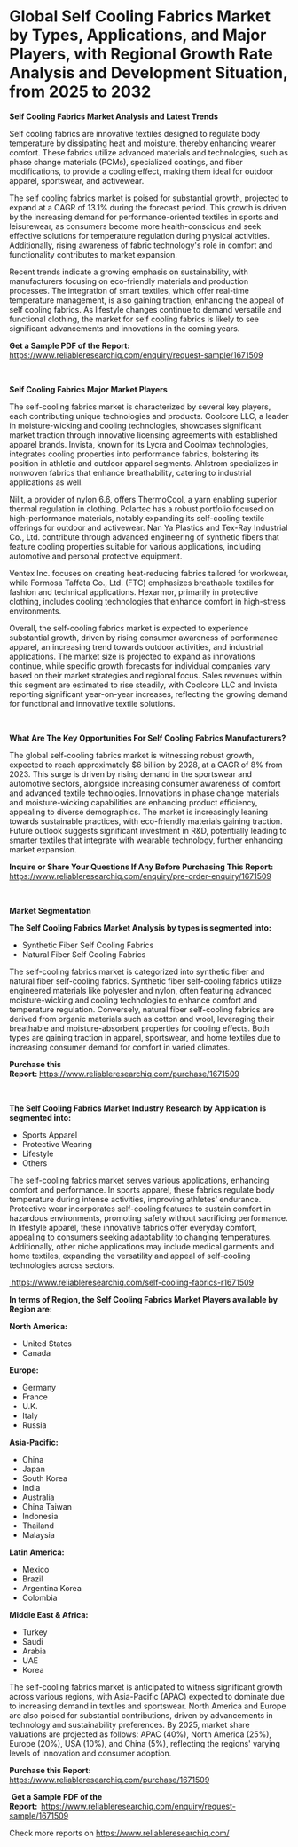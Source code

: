 <p><h1>Global Self Cooling Fabrics Market by Types, Applications, and Major Players, with Regional Growth Rate Analysis and Development Situation, from 2025 to 2032</h1></p><p><strong>Self Cooling Fabrics Market Analysis and Latest Trends</strong></p>
<p><p>Self cooling fabrics are innovative textiles designed to regulate body temperature by dissipating heat and moisture, thereby enhancing wearer comfort. These fabrics utilize advanced materials and technologies, such as phase change materials (PCMs), specialized coatings, and fiber modifications, to provide a cooling effect, making them ideal for outdoor apparel, sportswear, and activewear.</p><p>The self cooling fabrics market is poised for substantial growth, projected to expand at a CAGR of 13.1% during the forecast period. This growth is driven by the increasing demand for performance-oriented textiles in sports and leisurewear, as consumers become more health-conscious and seek effective solutions for temperature regulation during physical activities. Additionally, rising awareness of fabric technology's role in comfort and functionality contributes to market expansion.</p><p>Recent trends indicate a growing emphasis on sustainability, with manufacturers focusing on eco-friendly materials and production processes. The integration of smart textiles, which offer real-time temperature management, is also gaining traction, enhancing the appeal of self cooling fabrics. As lifestyle changes continue to demand versatile and functional clothing, the market for self cooling fabrics is likely to see significant advancements and innovations in the coming years.</p></p>
<p><strong>Get a Sample PDF of the Report:&nbsp;</strong> <a href="https://www.reliableresearchiq.com/enquiry/request-sample/1671509?utm_campaign=2731&utm_medium=2&utm_source=Github&utm_content=ia&utm_term=01042025&utm_id=self-cooling-fabrics">https://www.reliableresearchiq.com/enquiry/request-sample/1671509</a></p>
<p>&nbsp;</p>
<p><strong>Self Cooling Fabrics Major Market Players</strong></p>
<p><p>The self-cooling fabrics market is characterized by several key players, each contributing unique technologies and products. Coolcore LLC, a leader in moisture-wicking and cooling technologies, showcases significant market traction through innovative licensing agreements with established apparel brands. Invista, known for its Lycra and Coolmax technologies, integrates cooling properties into performance fabrics, bolstering its position in athletic and outdoor apparel segments. Ahlstrom specializes in nonwoven fabrics that enhance breathability, catering to industrial applications as well.</p><p>Nilit, a provider of nylon 6.6, offers ThermoCool, a yarn enabling superior thermal regulation in clothing. Polartec has a robust portfolio focused on high-performance materials, notably expanding its self-cooling textile offerings for outdoor and activewear. Nan Ya Plastics and Tex-Ray Industrial Co., Ltd. contribute through advanced engineering of synthetic fibers that feature cooling properties suitable for various applications, including automotive and personal protective equipment.</p><p>Ventex Inc. focuses on creating heat-reducing fabrics tailored for workwear, while Formosa Taffeta Co., Ltd. (FTC) emphasizes breathable textiles for fashion and technical applications. Hexarmor, primarily in protective clothing, includes cooling technologies that enhance comfort in high-stress environments.</p><p>Overall, the self-cooling fabrics market is expected to experience substantial growth, driven by rising consumer awareness of performance apparel, an increasing trend towards outdoor activities, and industrial applications. The market size is projected to expand as innovations continue, while specific growth forecasts for individual companies vary based on their market strategies and regional focus. Sales revenues within this segment are estimated to rise steadily, with Coolcore LLC and Invista reporting significant year-on-year increases, reflecting the growing demand for functional and innovative textile solutions.</p></p>
<p>&nbsp;</p>
<p><strong>What Are The Key Opportunities For Self Cooling Fabrics Manufacturers?</strong></p>
<p><p>The global self-cooling fabrics market is witnessing robust growth, expected to reach approximately $6 billion by 2028, at a CAGR of 8% from 2023. This surge is driven by rising demand in the sportswear and automotive sectors, alongside increasing consumer awareness of comfort and advanced textile technologies. Innovations in phase change materials and moisture-wicking capabilities are enhancing product efficiency, appealing to diverse demographics. The market is increasingly leaning towards sustainable practices, with eco-friendly materials gaining traction. Future outlook suggests significant investment in R&D, potentially leading to smarter textiles that integrate with wearable technology, further enhancing market expansion.</p></p>
<p><strong>Inquire or Share Your Questions If Any Before Purchasing This Report:</strong> <a href="https://www.reliableresearchiq.com/enquiry/pre-order-enquiry/1671509?utm_campaign=2731&utm_medium=2&utm_source=Github&utm_content=ia&utm_term=01042025&utm_id=self-cooling-fabrics">https://www.reliableresearchiq.com/enquiry/pre-order-enquiry/1671509</a></p>
<p>&nbsp;</p>
<p><strong>Market Segmentation</strong></p>
<p><strong>The Self Cooling Fabrics Market Analysis by types is segmented into:</strong></p>
<p><ul><li>Synthetic Fiber Self Cooling Fabrics</li><li>Natural Fiber Self Cooling Fabrics</li></ul></p>
<p><p>The self-cooling fabrics market is categorized into synthetic fiber and natural fiber self-cooling fabrics. Synthetic fiber self-cooling fabrics utilize engineered materials like polyester and nylon, often featuring advanced moisture-wicking and cooling technologies to enhance comfort and temperature regulation. Conversely, natural fiber self-cooling fabrics are derived from organic materials such as cotton and wool, leveraging their breathable and moisture-absorbent properties for cooling effects. Both types are gaining traction in apparel, sportswear, and home textiles due to increasing consumer demand for comfort in varied climates.</p></p>
<p><strong>Purchase this Report:&nbsp;</strong><a href="https://www.reliableresearchiq.com/purchase/1671509?utm_campaign=2731&utm_medium=2&utm_source=Github&utm_content=ia&utm_term=01042025&utm_id=self-cooling-fabrics">https://www.reliableresearchiq.com/purchase/1671509</a></p>
<p>&nbsp;</p>
<p><strong>The Self Cooling Fabrics Market Industry Research by Application is segmented into:</strong></p>
<p><ul><li>Sports Apparel</li><li>Protective Wearing</li><li>Lifestyle</li><li>Others</li></ul></p>
<p><p>The self-cooling fabrics market serves various applications, enhancing comfort and performance. In sports apparel, these fabrics regulate body temperature during intense activities, improving athletes’ endurance. Protective wear incorporates self-cooling features to sustain comfort in hazardous environments, promoting safety without sacrificing performance. In lifestyle apparel, these innovative fabrics offer everyday comfort, appealing to consumers seeking adaptability to changing temperatures. Additionally, other niche applications may include medical garments and home textiles, expanding the versatility and appeal of self-cooling technologies across sectors.</p></p>
<p><a href="https://www.reliableresearchiq.com/self-cooling-fabrics-r1671509?utm_campaign=2731&utm_medium=2&utm_source=Github&utm_content=ia&utm_term=01042025&utm_id=self-cooling-fabrics">&nbsp;https://www.reliableresearchiq.com/self-cooling-fabrics-r1671509</a></p>
<p><strong>In terms of Region, the Self Cooling Fabrics Market Players available by Region are:</strong></p>
<p>
    <p> <strong> North America: </strong>
        <ul>
            <li>United States</li>
            <li>Canada</li>
        </ul>
        </p> 
    <p> <strong> Europe: </strong>
        <ul>
            <li>Germany</li>
            <li>France</li>
            <li>U.K.</li>
            <li>Italy</li>
            <li>Russia</li>
        </ul>
        </p> 
    <p> <strong> Asia-Pacific: </strong>
        <ul>
            <li>China</li>
            <li>Japan</li>
            <li>South Korea</li>
            <li>India</li>
            <li>Australia</li>
            <li>China Taiwan</li>
            <li>Indonesia</li>
            <li>Thailand</li>
            <li>Malaysia</li>
        </ul>
        </p> 
    <p> <strong> Latin America: </strong>
        <ul>
            <li>Mexico</li>
            <li>Brazil</li>
            <li>Argentina Korea</li>
            <li>Colombia</li>
        </ul>
        </p> 
    <p> <strong> Middle East & Africa: </strong>
        <ul>
            <li>Turkey</li>
            <li>Saudi</li>
            <li>Arabia</li>
            <li>UAE</li>
            <li>Korea</li>
        </ul>
    </p>
    </p>
<p><p>The self-cooling fabrics market is anticipated to witness significant growth across various regions, with Asia-Pacific (APAC) expected to dominate due to increasing demand in textiles and sportswear. North America and Europe are also poised for substantial contributions, driven by advancements in technology and sustainability preferences. By 2025, market share valuations are projected as follows: APAC (40%), North America (25%), Europe (20%), USA (10%), and China (5%), reflecting the regions' varying levels of innovation and consumer adoption.</p></p>
<p><strong>Purchase this Report: </strong><a href="https://www.reliableresearchiq.com/purchase/1671509?utm_campaign=2731&utm_medium=2&utm_source=Github&utm_content=ia&utm_term=01042025&utm_id=self-cooling-fabrics">https://www.reliableresearchiq.com/purchase/1671509</a></p>
<p>&nbsp;<strong>Get a Sample PDF of the Report:&nbsp;&nbsp;</strong><a href="https://www.reliableresearchiq.com/enquiry/request-sample/1671509?utm_campaign=2731&utm_medium=2&utm_source=Github&utm_content=ia&utm_term=01042025&utm_id=self-cooling-fabrics">https://www.reliableresearchiq.com/enquiry/request-sample/1671509</a></p>
<p><strong></strong></p>
<p>Check more reports on <a href="https://www.reliableresearchiq.com/?utm_campaign=2731&utm_medium=2&utm_source=Github&utm_content=ia&utm_term=01042025&utm_id=self-cooling-fabrics">https://www.reliableresearchiq.com/</a></p>